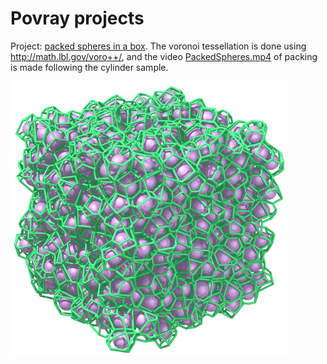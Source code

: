 # Povray projects

Project: [packed spheres in a box](https://github.com/AmirNi2016/Povray/tree/master/Packed%20Speheres%20in%20a%20box). The voronoi tessellation is done using http://math.lbl.gov/voro++/, and the video [PackedSpheres.mp4](https://github.com/AmirNi2016/Povray/blob/master/Packed%20Speheres%20in%20a%20box/PackedSpheres.mp4)
of packing is made following the cylinder sample. 

![packed spheres in a box](packespheres.png)

